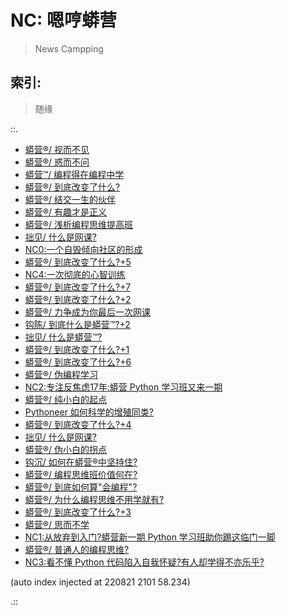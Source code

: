 # NC: 嗯哼蟒营
> News Campping

## 索引:
> 随缘

::.

- [ 蟒营®/ 视而不见](200915-ZoomQuiet-3not-see.md)
- [ 蟒营®/ 惑而不问](200917-ZoomQuiet-3not-ask.md)
- [ 蟒营™/ 编程得在编程中学](200512-ZoomQuiet-6py-learn-in-coding.md)
- [ 蟒营®/ 到底改变了什么?](200703-ZoomQuiet-10py-wtfc-0.md)
- [ 蟒营®/ 结交一生的伙伴](200610-ZoomQuiet-9py-101friends.md)
- [ 蟒营®/ 有趣才是正义](200611-ZoomQuiet-9py-101funny.md)
- [ 蟒营®/ 浅析编程思维提高班](200606-ZoomQuiet-9py-simple101camp.md)
- [ 拙见/ 什么是网课?](200315-ZoomQuiet-IMHO-whatis-online-course.md)
- [ NC0:一个自毁倾向社区的形成](190711-NC101-self-destruction.md)
- [ 蟒营®/ 到底改变了什么?+5](200714-ZoomQuiet-10py-wtfc-5.md)
- [ NC4:一次彻底的心智训练](200202-NC4-what-is5py.md)
- [ 蟒营®/ 到底改变了什么?+7](200721-ZoomQuiet-10py-wtfc-7.md)
- [ 蟒营®/ 到底改变了什么?+2](200708-ZoomQuiet-10py-wtfc-2.md)
- [ 蟒营®/ 力争成为你最后一次网课](200604-ZoomQuiet-9py-all-goal4u.md)
- [ 钩陈/ 到底什么是蟒营™?+2](200531-ZoomQuiet-OldTouch-what101camp3.md)
- [ 拙见/ 什么是蟒营™?](200401-ZoomQuiet-IMHO-whatis-101camp.md)
- [ 蟒营®/ 到底改变了什么?+1](200706-ZoomQuiet-10py-wtfc-1.md)
- [ 蟒营®/ 到底改变了什么?+6](200716-ZoomQuiet-10py-wtfc-6.md)
- [ 蟒营®/ 伪编程学习](200908-ZoomQuiet-fake-learnning.md)
- [ NC2:专注反焦虑17年:蟒营 Python 学习班又来一期](190905-3py-just101camp.md)
- [ 蟒营®/ 纯小白的起点](200614-ZoomQuiet-9py-pure101.md)
- [ Pythoneer 如何科学的增殖同类?](181012-preNC-pythoneer-growthup.md)
- [ 蟒营®/ 到底改变了什么?+4](200712-ZoomQuiet-10py-wtfc-4.md)
- [ 拙见/ 什么是网课?](200816-ZoomQuiet-wtf-online-course.md)
- [ 蟒营®/ 伪小白的拐点](200618-ZoomQuiet-9py-fake101.md)
- [ 钩沉/ 如何在蟒营®中坚持住?](200801-ZoomQuiet-10py-wtfc-8.md)
- [ 蟒营®/ 编程思维班价值何在?](200606-ZoomQuiet-9py-worth101camp.md)
- [ 蟒营®/ 到底如何算"会编程"?](200630-ZoomQuiet-10py-wtf-can-coding.md)
- [ 蟒营®/ 为什么编程思维不用学就有?](200811-ZoomQuiet-wtf-coding-mind.md)
- [ 蟒营®/ 到底改变了什么?+3](200711-ZoomQuiet-10py-wtfc-3.md)
- [ 蟒营®/ 思而不学](200918-ZoomQuiet-3not-learn.md)
- [ NC1:从放弃到入门?蟒营新一期 Python 学习班助你踢这临门一脚](190902-3py-what-is-camp.md)
- [ 蟒营®/ 普通人的编程思维?](200607-ZoomQuiet-9py-101programming.md)
- [ NC3:看不懂 Python 代码陷入自我怀疑?有人却学得不亦乐乎?](191103-4py-how2joy-coding.md)

(auto index injected at 220821 2101 58.234) 

.::


